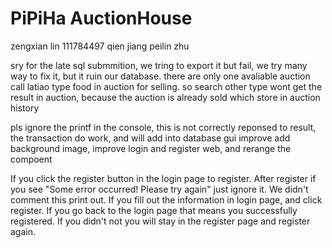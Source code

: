 # PiPiHa AuctionHouse

zengxian lin 111784497
qien jiang
peilin zhu

sry for the late sql submmition, we tring to export it but fail, we try many way to fix it, but it ruin our database.
there are only one avaliable auction call latiao type food in auction for selling. so search other type wont get the result in auction, because the auction is already sold which store in auction history

pls ignore the printf in the console, this is not correctly reponsed to result, the transaction do work, and will add into database
gui improve
add background image, improve login and register web, and rerange the compoent


If you click the register button in the login page to register. After register if you see "Some error occurred! Please try again"
just ignore it. We didn't comment this print out. If you fill out the information in login page, and click register. If you go back to the login page that means you successfully registered. If you didn't not you will stay in the register page and register again.
